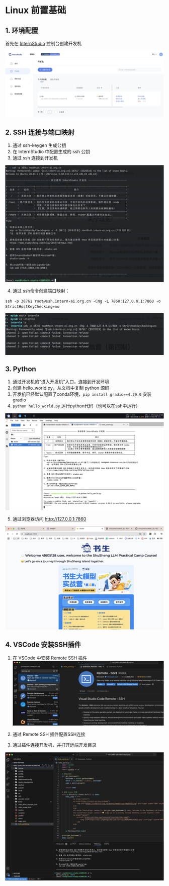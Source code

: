 # Linux 前置基础

## 1. 环境配置

首先在 [InternStudio](https://studio.intern-ai.org.cn/) 控制台创建开发机

![](imgs/internstudio.jpg)

## 2. SSH 连接与端口映射

1. 通过 ssh-keygen 生成公钥
2. 在 InternStudio 中配置生成的 ssh 公钥
3. 通过 ssh 连接到开发机

![](imgs/ssh.jpg)

4. 通过 ssh命令创建端口映射：

`ssh -p 38761 root@ssh.intern-ai.org.cn -CNg -L 7860:127.0.0.1:7860 -o StrictHostKeyChecking=no`

![](imgs/ssh_mapping.jpg)

## 3. Python

1. 通过开发机的“进入开发机”入口，连接到开发环境
2. 创建 hello_world.py，从文档中复制 python 源码
3. 开发机已经默认配置了conda环境，`pip install gradio==4.29.0` 安装gradio
4. `python hello_world.py` 运行python代码（也可以在ssh中运行）

![](imgs/dev_env.jpg)

5. 通过浏览器访问 http://127.0.0.1:7860 

![](imgs/web_access.jpg)

## 4. VSCode 安装SSH插件

1. 在 VSCode 中安装 Remote SSH 插件
![](imgs/vscode_extension.jpg)

2. 通过 Remote SSH 插件配置SSH连接
3. 通过插件连接开发机，并打开远端开发目录

![](imgs/vscode_ssh.jpg)
